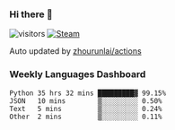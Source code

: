 ### Hi there 👋

![visitors](https://visitor-badge.glitch.me/badge?page_id=zhourunlai)
[![Steam](https://img.shields.io/badge/dynamic/json?label=Steam&query=%24.data.totalSubs&url=https%3A%2F%2Fapi.spencerwoo.com%2Fsubstats%2F%3Fsource%3DsteamGames%26queryKey%3D76561198285156854&suffix=%20Games&logo=steam&labelColor=134375&color=0b1a37&longCache=true)](http://steamcommunity.com/profiles/76561198285156854)

Auto updated by <a href="https://github.com/zhourunlai/zhourunlai/actions" target="_blank">zhourunlai/actions</a>

### Weekly Languages Dashboard

<!--PART:wakatime-->
```text
Python 35 hrs 32 mins █████████▓ 99.15%
JSON   10 mins        ▒░░░░░░░░░ 0.50%
Text   5 mins         ▒░░░░░░░░░ 0.24%
Other  2 mins         ▒░░░░░░░░░ 0.11%
```
<!--PART:wakatime-->
